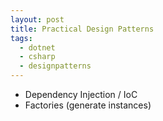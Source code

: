 ```yaml
---
layout: post
title: Practical Design Patterns
tags:
  - dotnet
  - csharp
  - designpatterns
---
```


- Dependency Injection / IoC
- Factories (generate instances)